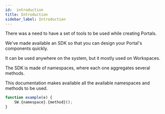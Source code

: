 ```yaml
---
id:  introduction
title: Introduction
sidebar_label: Introduction
---
```


There was a need to have a set of tools to be used while creating Portals.

We've made available an SDK so that you can design your Portal's components quickly.

It can be used anywhere on the system, but it mostly used on Workspaces.

The SDK is made of namespaces, where each one aggregates several methods.

This documentation makes available all the available namespaces and methods to be used.

```javascript
function example(e) {
    SW.{namespace}.{method}();
}
```